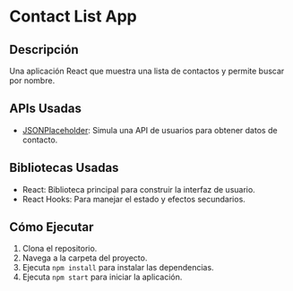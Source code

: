 # Contact List App

## Descripción
Una aplicación React que muestra una lista de contactos y permite buscar por nombre.

## APIs Usadas
- [JSONPlaceholder](https://jsonplaceholder.typicode.com/): Simula una API de usuarios para obtener datos de contacto.

## Bibliotecas Usadas
- React: Biblioteca principal para construir la interfaz de usuario.
- React Hooks: Para manejar el estado y efectos secundarios.

## Cómo Ejecutar
1. Clona el repositorio.
2. Navega a la carpeta del proyecto.
3. Ejecuta `npm install` para instalar las dependencias.
4. Ejecuta `npm start` para iniciar la aplicación.